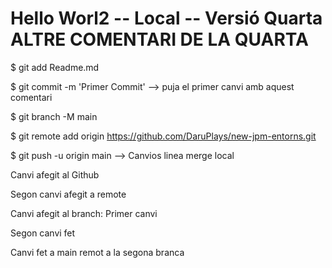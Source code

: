 # Hello Worl2 -- Local -- Versió Quarta ALTRE COMENTARI DE LA QUARTA



$ git add Readme.md

$ git commit -m 'Primer Commit' --> puja el primer canvi amb aquest comentari

$ git branch -M main

$ git remote add origin https://github.com/DaruPlays/new-jpm-entorns.git

$ git push -u origin main --> Canvios linea merge local


 Canvi afegit al Github
 
 
 Segon canvi afegit a remote


Canvi afegit al branch: Primer canvi


Segon canvi fet




Canvi fet a main remot a la segona branca
